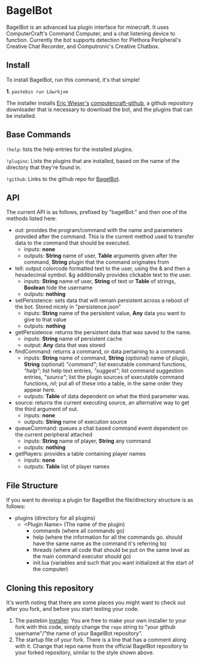 # BagelBot
BagelBot is an advanced lua plugin interface for minecraft.
It uses ComputerCraft's Command Computer, and a chat listening device to function. Currently the bot supports detection for Plethora Peripheral's Creative Chat Recorder, and Computronic's Creative Chatbox.

## Install
To install BagelBot, run this command, it's that simple!

**1.** `pastebin run LGwrkjxm`

The installer installs [Eric Wieser's](https://github.com/eric-wieser/) [computercraft-github](https://github.com/eric-wieser/computercraft-github), a github repository downloader that is necessary to download the bot, and the plugins that can be installed.

## Base Commands
`!help`: lists the help entries for the installed plugins.

`!plugins`: Lists the plugins that are installed, based on the name of the directory that they're found in.

`!github`: Links to the github repo for [BagelBot](https://github.com/hugeblank/BagelBot).

## API
The current API is as follows, prefixed by "bagelBot." and then one of the methods listed here:
- out: provides the program/command with the name and parameters provided after the command. This is the current method used to transfer data to the command that should be executed.
	- inputs: **none**
	- outputs: **String** name of user, **Table** arguments given after the command, **String** plugin that the command originates from
- tell: output colorcode formatted text to the user, using the & and then a hexadecimal symbol. &g additionally provides clickable text to the user.
	- inputs: **String** name of user, **String** of text or **Table** of strings, **Boolean** hide the username
	- outputs: **nothing**
- setPersistence: sets data that will remain persistent across a reboot of the bot. Stored nicely in "persistence.json"
	- inputs: **String** name of the persistent value, **Any** data you want to give to that value
	- outputs: **nothing**
- getPersistence: returns the persistent data that was saved to the name.
	- inputs: **String** name of persistent cache
	- output: **Any** data that was stored
- findCommand: returns a command, or data pertaining to a command.
	- inputs: **String** name of command, **String** (optional) name of plugin, **String** (optional) *"command"*; list executable command functions, *"help"*; list help text entries, *"suggest"*; list command suggestion entries, *"source"*; list the plugin sources of executable command functions, *nil*; put all of these into a table, in the same order they appear here.
	- outputs: **Table** of data dependent on what the third parameter was.
- source: returns the current executing source, an alternative way to get the third argument of out.
	- inputs: **none**
	- outputs: **String** name of execution source
- queueCommand: queues a chat based command event dependent on the current peripheral attached
	- inputs: **String** name of player, **String** any command
	- outputs: **nothing**
- getPlayers: provides a table containing player names
	- inputs: **none**
	- outputs: **Table** list of player names

## File Structure
If you want to develop a plugin for BagelBot the file/directory structure is as follows:
* plugins (directory for all plugins)
	* \<Plugin Name> (The name of the plugin)
		* commands (where all commands go)
		* help (where the information for all the commands go. should have the same name as the command it's referring to)
		* threads (where all code that should be put on the same level as the main command executor should go)
		* init.lua (variables and such that you want initialized at the start of the computer)

## Cloning this repository
It's worth noting that there are some places you might want to check out after you fork, and before you start testing your code. 

1. The pastebin [installer](https://www.pastebin.com/LGwrkjxm). You are free to make your own installer to your fork with this code, simply change the `repo` string to "your github username"/"the name of your BagelBot repository".
2. The startup file of your fork. There is a line that has a comment along with it. Change that repo name from the official BagelBot repository to your forked repository, similar to the style shown above.
